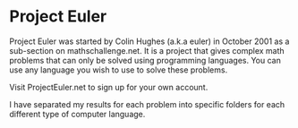 # Project Euler

Project Euler was started by Colin Hughes (a.k.a euler) in October 2001 as a sub-section on mathschallenge.net. It is a project that gives complex math problems that can only be solved using programming languages. You can use any language you wish to use to solve these problems.

Visit ProjectEuler.net to sign up for your own account.

I have separated my results for each problem into specific folders for each different type of computer language.
